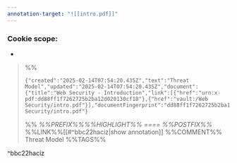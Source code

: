 ```yaml
---
annotation-target: "![[intro.pdf]]"
---
```


### Cookie scope:
- 

>%%
>```annotation-json
>{"created":"2025-02-14T07:54:20.435Z","text":"Threat Model","updated":"2025-02-14T07:54:20.435Z","document":{"title":"Web Security - Introduction","link":[{"href":"urn:x-pdf:dd88ff1f7262725b2ba12d020130cf18"},{"href":"vault:/Web Security/intro.pdf"}],"documentFingerprint":"dd88ff1f7262725b2ba12d020130cf18"},"uri":"vault:/Web Security/intro.pdf"}
>```
>%%
>*%%PREFIX%%%%HIGHLIGHT%% ==== %%POSTFIX%%*
>%%LINK%%[[#^bbc22haciz|show annotation]]
>%%COMMENT%%
>Threat Model
>%%TAGS%%
>
^bbc22haciz
